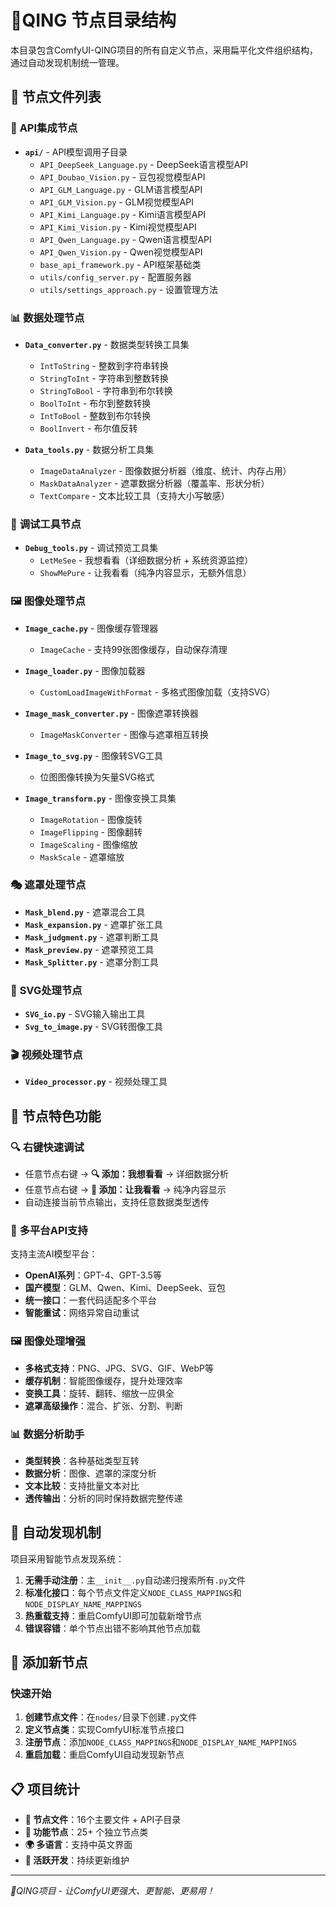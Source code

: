 # 🎨QING 节点目录结构

本目录包含ComfyUI-QING项目的所有自定义节点，采用扁平化文件组织结构，通过自动发现机制统一管理。

## 📁 节点文件列表

### 🤖 **API集成节点**
- **`api/`** - API模型调用子目录
  - `API_DeepSeek_Language.py` - DeepSeek语言模型API
  - `API_Doubao_Vision.py` - 豆包视觉模型API  
  - `API_GLM_Language.py` - GLM语言模型API
  - `API_GLM_Vision.py` - GLM视觉模型API
  - `API_Kimi_Language.py` - Kimi语言模型API
  - `API_Kimi_Vision.py` - Kimi视觉模型API
  - `API_Qwen_Language.py` - Qwen语言模型API
  - `API_Qwen_Vision.py` - Qwen视觉模型API
  - `base_api_framework.py` - API框架基础类
  - `utils/config_server.py` - 配置服务器
  - `utils/settings_approach.py` - 设置管理方法

### 📊 **数据处理节点**
- **`Data_converter.py`** - 数据类型转换工具集
  - `IntToString` - 整数到字符串转换
  - `StringToInt` - 字符串到整数转换  
  - `StringToBool` - 字符串到布尔转换
  - `BoolToInt` - 布尔到整数转换
  - `IntToBool` - 整数到布尔转换
  - `BoolInvert` - 布尔值反转

- **`Data_tools.py`** - 数据分析工具集
  - `ImageDataAnalyzer` - 图像数据分析器（维度、统计、内存占用）
  - `MaskDataAnalyzer` - 遮罩数据分析器（覆盖率、形状分析）
  - `TextCompare` - 文本比较工具（支持大小写敏感）

### 🔧 **调试工具节点**
- **`Debug_tools.py`** - 调试预览工具集
  - `LetMeSee` - 我想看看（详细数据分析 + 系统资源监控）
  - `ShowMePure` - 让我看看（纯净内容显示，无额外信息）

### 🖼️ **图像处理节点**
- **`Image_cache.py`** - 图像缓存管理器
  - `ImageCache` - 支持99张图像缓存，自动保存清理

- **`Image_loader.py`** - 图像加载器
  - `CustomLoadImageWithFormat` - 多格式图像加载（支持SVG）

- **`Image_mask_converter.py`** - 图像遮罩转换器
  - `ImageMaskConverter` - 图像与遮罩相互转换

- **`Image_to_svg.py`** - 图像转SVG工具
  - 位图图像转换为矢量SVG格式

- **`Image_transform.py`** - 图像变换工具集
  - `ImageRotation` - 图像旋转
  - `ImageFlipping` - 图像翻转
  - `ImageScaling` - 图像缩放
  - `MaskScale` - 遮罩缩放

### 🎭 **遮罩处理节点**
- **`Mask_blend.py`** - 遮罩混合工具
- **`Mask_expansion.py`** - 遮罩扩张工具  
- **`Mask_judgment.py`** - 遮罩判断工具
- **`Mask_preview.py`** - 遮罩预览工具
- **`Mask_Splitter.py`** - 遮罩分割工具

### 🎨 **SVG处理节点**
- **`SVG_io.py`** - SVG输入输出工具
- **`Svg_to_image.py`** - SVG转图像工具

### 🎬 **视频处理节点**
- **`Video_processor.py`** - 视频处理工具

## 🚀 节点特色功能

### 🔍 **右键快速调试**
- 任意节点右键 → **🔍 添加：我想看看** → 详细数据分析
- 任意节点右键 → **👀 添加：让我看看** → 纯净内容显示
- 自动连接当前节点输出，支持任意数据类型透传

### 📡 **多平台API支持**
支持主流AI模型平台：
- **OpenAI系列**：GPT-4、GPT-3.5等
- **国产模型**：GLM、Qwen、Kimi、DeepSeek、豆包
- **统一接口**：一套代码适配多个平台
- **智能重试**：网络异常自动重试

### 🖼️ **图像处理增强**
- **多格式支持**：PNG、JPG、SVG、GIF、WebP等
- **缓存机制**：智能图像缓存，提升处理效率  
- **变换工具**：旋转、翻转、缩放一应俱全
- **遮罩高级操作**：混合、扩张、分割、判断

### 📊 **数据分析助手**
- **类型转换**：各种基础类型互转
- **数据分析**：图像、遮罩的深度分析
- **文本比较**：支持批量文本对比
- **透传输出**：分析的同时保持数据完整传递

## 🔄 自动发现机制

项目采用智能节点发现系统：

1. **无需手动注册**：主`__init__.py`自动递归搜索所有`.py`文件
2. **标准化接口**：每个节点文件定义`NODE_CLASS_MAPPINGS`和`NODE_DISPLAY_NAME_MAPPINGS`
3. **热重载支持**：重启ComfyUI即可加载新增节点
4. **错误容错**：单个节点出错不影响其他节点加载

## 📝 添加新节点

### 快速开始
1. **创建节点文件**：在`nodes/`目录下创建`.py`文件
2. **定义节点类**：实现ComfyUI标准节点接口
3. **注册节点**：添加`NODE_CLASS_MAPPINGS`和`NODE_DISPLAY_NAME_MAPPINGS`
4. **重启加载**：重启ComfyUI自动发现新节点


## 📋 项目统计

- **🎯 节点文件**：16个主要文件 + API子目录
- **🔧 功能节点**：25+ 个独立节点类
- **🌍 多语言**：支持中英文界面
- **🚀 活跃开发**：持续更新维护

---

*🎨QING项目 - 让ComfyUI更强大、更智能、更易用！*